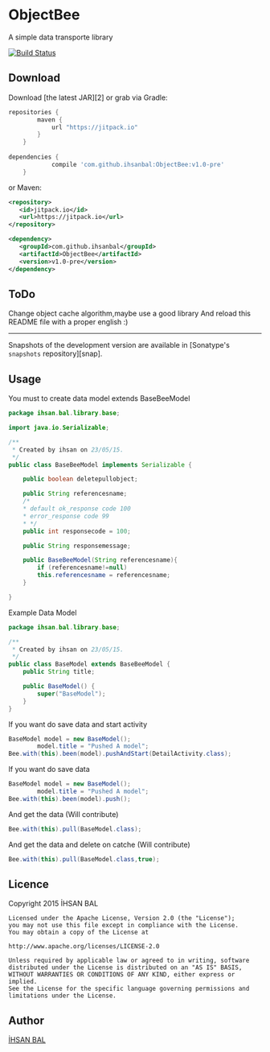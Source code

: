 ObjectBee
=======

A simple data transporte library

[![Build Status](https://travis-ci.org/ihsanbal/ObjectBee.svg?branch=master)](https://travis-ci.org/ihsanbal/ObjectBee)

Download
--------

Download [the latest JAR][2] or grab via Gradle:
```groovy
repositories {
	    maven {
	        url "https://jitpack.io"
	    }
	}
	
dependencies {
	        compile 'com.github.ihsanbal:ObjectBee:v1.0-pre'
	}
```
or Maven:
```xml
<repository>
   <id>jitpack.io</id>
   <url>https://jitpack.io</url>
</repository>

<dependency>
   <groupId>com.github.ihsanbal</groupId>
   <artifactId>ObjectBee</artifactId>
   <version>v1.0-pre</version>
</dependency>
```
ToDo
--------
Change object cache algorithm,maybe use a good library
And reload this README file with a proper english :)

--------
Snapshots of the development version are available in [Sonatype's `snapshots` repository][snap].



Usage
--------
You must to create data model extends BaseBeeModel
```java
package ihsan.bal.library.base;

import java.io.Serializable;

/**
 * Created by ihsan on 23/05/15.
 */
public class BaseBeeModel implements Serializable {

    public boolean deletepullobject;

    public String referencesname;
    /*
    * default ok_response code 100
    * error_response code 99
    * */
    public int responsecode = 100;

    public String responsemessage;

    public BaseBeeModel(String referencesname){
        if (referencesname!=null)
        this.referencesname = referencesname;
    }

}
```
Example Data Model
```java
package ihsan.bal.library.base;

/**
 * Created by ihsan on 23/05/15.
 */
public class BaseModel extends BaseBeeModel {
    public String title;

    public BaseModel() {
        super("BaseModel");
    }
}
```

If you want do save data and start activity
```java
BaseModel model = new BaseModel();
        model.title = "Pushed A model";
Bee.with(this).been(model).pushAndStart(DetailActivity.class);
```

If you want do save data
```java
BaseModel model = new BaseModel();
        model.title = "Pushed A model";
Bee.with(this).been(model).push();
```
And get the data (Will contribute)
```java
Bee.with(this).pull(BaseModel.class);
```
And get the data and delete on catche (Will contribute)
```java
Bee.with(this).pull(BaseModel.class,true);
```


Licence
--------------
Copyright 2015 İHSAN BAL

    Licensed under the Apache License, Version 2.0 (the "License");
    you may not use this file except in compliance with the License.
    You may obtain a copy of the License at

    http://www.apache.org/licenses/LICENSE-2.0

    Unless required by applicable law or agreed to in writing, software
    distributed under the License is distributed on an "AS IS" BASIS,
    WITHOUT WARRANTIES OR CONDITIONS OF ANY KIND, either express or implied.
    See the License for the specific language governing permissions and
    limitations under the License.

Author
--------------
[İHSAN BAL](https://github.com/ihsanbal)
